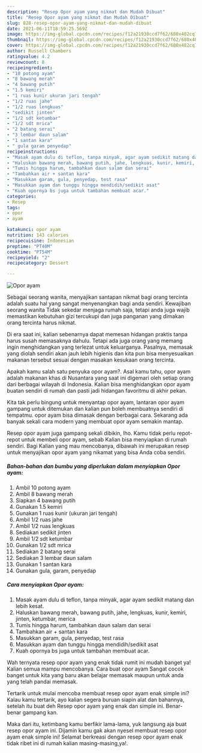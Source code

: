 ```yaml
---
description: "Resep Opor ayam yang nikmat dan Mudah Dibuat"
title: "Resep Opor ayam yang nikmat dan Mudah Dibuat"
slug: 828-resep-opor-ayam-yang-nikmat-dan-mudah-dibuat
date: 2021-06-11T18:59:25.569Z
image: https://img-global.cpcdn.com/recipes/f12a21930ccd7f62/680x482cq70/opor-ayam-foto-resep-utama.jpg
thumbnail: https://img-global.cpcdn.com/recipes/f12a21930ccd7f62/680x482cq70/opor-ayam-foto-resep-utama.jpg
cover: https://img-global.cpcdn.com/recipes/f12a21930ccd7f62/680x482cq70/opor-ayam-foto-resep-utama.jpg
author: Russell Chambers
ratingvalue: 4.2
reviewcount: 8
recipeingredient:
- "10 potong ayam"
- "8 bawang merah"
- "4 bawang putih"
- "1.5 kemiri"
- "1 ruas kunir ukuran jari tengah"
- "1/2 ruas jahe"
- "1/2 ruas lengkuas"
- "sedikit jinten"
- "1/2 sdt ketumbar"
- "1/2 sdt mrica"
- "2 batang serai"
- "3 lembar daun salam"
- "1 santan kara"
- " gula garam penyedap"
recipeinstructions:
- "Masak ayam dulu di teflon, tanpa minyak, agar ayam sedikit matang dan lebih kesat."
- "Haluskan bawang merah, bawang putih, jahe, lengkuas, kunir, kemiri, jinten, ketumbar, merica"
- "Tumis hingga harum, tambahkan daun salam dan serai"
- "Tambahkan air + santan kara"
- "Masukkan garam, gula, penyedap, test rasa"
- "Masukkan ayam dan tunggu hingga mendidih/sedikit asat"
- "Kuah opornya bs juga untuk tambahan membuat acar."
categories:
- Resep
tags:
- opor
- ayam

katakunci: opor ayam 
nutrition: 143 calories
recipecuisine: Indonesian
preptime: "PT40M"
cooktime: "PT54M"
recipeyield: "2"
recipecategory: Dessert

---
```



![Opor ayam](https://img-global.cpcdn.com/recipes/f12a21930ccd7f62/680x482cq70/opor-ayam-foto-resep-utama.jpg)

Sebagai seorang wanita, menyajikan santapan nikmat bagi orang tercinta adalah suatu hal yang sangat menyenangkan bagi anda sendiri. Kewajiban seorang  wanita Tidak sekedar menjaga rumah saja, tetapi anda juga wajib memastikan kebutuhan gizi tercukupi dan juga panganan yang dimakan orang tercinta harus nikmat.

Di era  saat ini, kalian sebenarnya dapat memesan hidangan praktis tanpa harus susah memasaknya dahulu. Tetapi ada juga orang yang memang ingin menghidangkan yang terlezat untuk keluarganya. Pasalnya, memasak yang diolah sendiri akan jauh lebih higienis dan kita pun bisa menyesuaikan makanan tersebut sesuai dengan masakan kesukaan orang tercinta. 



Apakah kamu salah satu penyuka opor ayam?. Asal kamu tahu, opor ayam adalah makanan khas di Nusantara yang saat ini digemari oleh setiap orang dari berbagai wilayah di Indonesia. Kalian bisa menghidangkan opor ayam buatan sendiri di rumah dan pasti jadi hidangan favoritmu di akhir pekan.

Kita tak perlu bingung untuk menyantap opor ayam, lantaran opor ayam gampang untuk ditemukan dan kalian pun boleh membuatnya sendiri di tempatmu. opor ayam bisa dimasak dengan berbagai cara. Sekarang ada banyak sekali cara modern yang membuat opor ayam semakin mantap.

Resep opor ayam juga gampang sekali dibikin, lho. Kamu tidak perlu repot-repot untuk membeli opor ayam, sebab Kalian bisa menyiapkan di rumah sendiri. Bagi Kalian yang mau mencobanya, dibawah ini merupakan resep untuk menyajikan opor ayam yang nikamat yang bisa Anda coba sendiri.

<!--inarticleads1-->

##### Bahan-bahan dan bumbu yang diperlukan dalam menyiapkan Opor ayam:

1. Ambil 10 potong ayam
1. Ambil 8 bawang merah
1. Siapkan 4 bawang putih
1. Gunakan 1.5 kemiri
1. Gunakan 1 ruas kunir (ukuran jari tengah)
1. Ambil 1/2 ruas jahe
1. Ambil 1/2 ruas lengkuas
1. Sediakan sedikit jinten
1. Ambil 1/2 sdt ketumbar
1. Gunakan 1/2 sdt mrica
1. Sediakan 2 batang serai
1. Sediakan 3 lembar daun salam
1. Gunakan 1 santan kara
1. Gunakan  gula, garam, penyedap




<!--inarticleads2-->

##### Cara menyiapkan Opor ayam:

1. Masak ayam dulu di teflon, tanpa minyak, agar ayam sedikit matang dan lebih kesat.
1. Haluskan bawang merah, bawang putih, jahe, lengkuas, kunir, kemiri, jinten, ketumbar, merica
1. Tumis hingga harum, tambahkan daun salam dan serai
1. Tambahkan air + santan kara
1. Masukkan garam, gula, penyedap, test rasa
1. Masukkan ayam dan tunggu hingga mendidih/sedikit asat
1. Kuah opornya bs juga untuk tambahan membuat acar.




Wah ternyata resep opor ayam yang enak tidak rumit ini mudah banget ya! Kalian semua mampu mencobanya. Cara buat opor ayam Sangat cocok banget untuk kita yang baru akan belajar memasak maupun untuk anda yang telah pandai memasak.

Tertarik untuk mulai mencoba membuat resep opor ayam enak simple ini? Kalau kamu tertarik, ayo kalian segera buruan siapin alat dan bahannya, setelah itu buat deh Resep opor ayam yang enak dan simple ini. Benar-benar gampang kan. 

Maka dari itu, ketimbang kamu berfikir lama-lama, yuk langsung aja buat resep opor ayam ini. Dijamin kamu gak akan nyesel membuat resep opor ayam enak simple ini! Selamat berkreasi dengan resep opor ayam enak tidak ribet ini di rumah kalian masing-masing,ya!.


